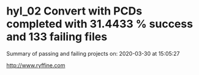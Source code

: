 # hyl_02 Convert with PCDs completed with 31.4433 % success and 133 failing files

Summary of passing and failing projects on: 2020-03-30 at 15:05:27

http://www.ryffine.com

